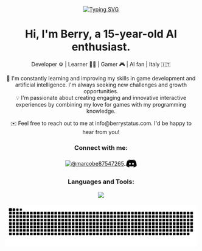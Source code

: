 <p align="center">
  <a href="https://git.io/typing-svg">
    <img src="https://readme-typing-svg.demolab.com?font=Fira+Code&weight=600&size=25&pause=1000&center=true&vCenter=true&width=435&lines=Hi+There!+%F0%9F%91%8B;I'm+Berry" alt="Typing SVG">
  </a>
</p>


<h1 align="center">Hi, I'm Berry, a 15-year-old AI enthusiast.</h1>

<p align="center">
  Developer ⚙️ | Learner 👨‍💻 | Gamer 🎮 | AI fan | Italy 🇮🇹
</p>

<p align="center">
  🌱 I'm constantly learning and improving my skills in game development and artificial intelligence. I'm always seeking new challenges and growth opportunities.
  <br>
  💡 I'm passionate about creating engaging and innovative interactive experiences by combining my love for games with my programming knowledge.
  <br>
</p>

<p align="center">
  ✉️ Feel free to reach out to me at info@berrystatus.com. I'd be happy to hear from you!
</p>

<h3 align="center">Connect with me:</h3>
<p align="center">
  <a href="https://twitter.com/@marcobe87547265" target="blank">
    <img align="center" src="https://raw.githubusercontent.com/rahuldkjain/github-profile-readme-generator/master/src/images/icons/Social/twitter.svg" alt="@marcobe87547265" height="30" width="40" />
  </a>
  <a href="https://discordapp.com/users/777604723435896843" target="blank">
    <img align="center" src="https://github.com/Berry-13/Berry-13/blob/main/src/assets/animateddiscord.svg" alt="Discord" height="30" width="30" />  
  </a>
</p>



<h3 align="center">Languages and Tools:</h3>
<p align="center">
  <a href="https://skillicons.dev">
    <img src="https://skillicons.dev/icons?i=ts,js,unreal,cloudflare,docker,arduino,raspberrypi,androidstudio,bash,blender,gcp,git,nginx,pytorch" />
  </a>
</p>


<div align="center">
  <img alt="snake eating my contribution" src="https://github.com/Berry-13/Berry-13/blob/output/github-contribution-grid-snake.svg">
  <br>
  <br>
  <br>
</div>
